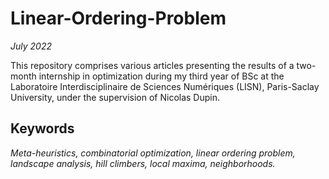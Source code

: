 # Linear-Ordering-Problem

*July 2022*

This repository comprises various articles presenting the results of a two-month internship in optimization during my third year of BSc at the Laboratoire Interdisciplinaire de Sciences Numériques (LISN), Paris-Saclay University, under the supervision of Nicolas Dupin. 

## Keywords
*Meta-heuristics, combinatorial optimization, linear ordering problem, landscape analysis, hill climbers, local maxima, neighborhoods.*
